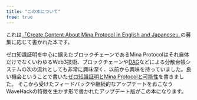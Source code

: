 ```yaml
---
title: "この本について"
free: true
---
```


これは[「Create Content About Mina Protocol in English and Japanese」](https://app.akindo.io/wave-hacks/ENw9p7R6nUz818lo1?tab=overview)の募集に応じて書かれた本です。

ゼロ知識証明を中心に据えたブロックチェーンであるMina Protocolはそれ自体だけでなくいわゆるWeb3技術、ブロックチェーンや[DAG](https://ascii.jp/elem/000/001/938/1938955/)などによる分散台帳システムの次の流れとしても非常に興味深く、以前から興味を持っていました。良い機会ということで書いた[ゼロ知識証明とMina Protocolと可能性](https://zenn.dev/hagtak/articles/b46e6ef89bd007)を書きました。
そこから受けたフィードバックや継続的なアップデートをおこなうWaveHackの特徴を生かす形で書かれたアップデート版がこの本になります。